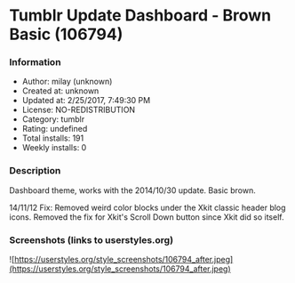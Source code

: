 # Tumblr Update Dashboard - Brown Basic (106794)

### Information
- Author: milay (unknown)
- Created at: unknown
- Updated at: 2/25/2017, 7:49:30 PM
- License: NO-REDISTRIBUTION
- Category: tumblr
- Rating: undefined
- Total installs: 191
- Weekly installs: 0


### Description
Dashboard theme, works with the 2014/10/30 update. Basic brown.

14/11/12 Fix: Removed weird color blocks under the Xkit classic header blog icons. Removed the fix for Xkit's Scroll Down button since Xkit did so itself.


### Screenshots (links to userstyles.org)
![https://userstyles.org/style_screenshots/106794_after.jpeg](https://userstyles.org/style_screenshots/106794_after.jpeg)


